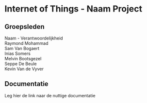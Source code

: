 # Internet of Things - Naam Project

## Groepsleden
Naam - Verantwoordelijkheid\
Raymond Mohammad\
Sam Van Bogaert\
Inias Somers\
Melvin Bootsgezel\
Seppe De Beule\
Kevin Van de Vyver
## Documentatie

Leg hier de link naar de nuttige documentatie
